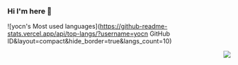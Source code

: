 ### Hi I'm here 👋
![yocn's Most used languages](https://github-readme-stats.vercel.app/api/top-langs/?username=yocn GitHub ID&layout=compact&hide_border=true&langs_count=10)

<img align="right" src="https://github-readme-stats.vercel.app/api?username=yocn&show_icons=true&icon_color=CE1D2D&text_color=718096&bg_color=ffffff&hide_title=true" />
